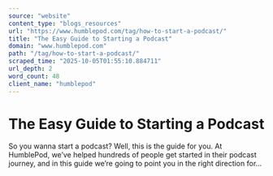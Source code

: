 ```yaml
---
source: "website"
content_type: "blogs_resources"
url: "https://www.humblepod.com/tag/how-to-start-a-podcast/"
title: "The Easy Guide to Starting a Podcast"
domain: "www.humblepod.com"
path: "/tag/how-to-start-a-podcast/"
scraped_time: "2025-10-05T01:55:10.884711"
url_depth: 2
word_count: 48
client_name: "humblepod"
---
```


# The Easy Guide to Starting a Podcast

So you wanna start a podcast? Well, this is the guide for you. At HumblePod, we’ve helped hundreds of people get started in their podcast journey, and in this guide we’re going to point you in the right direction for...